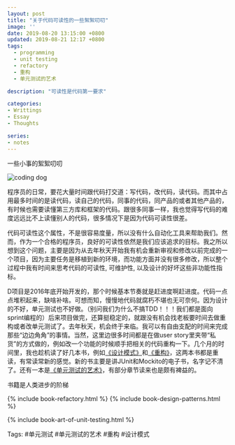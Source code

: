 ```yaml
---
layout: post
title: "关于代码可读性的一些絮絮叨叨"
image: ''
date: 2019-08-20 13:15:00 +0800
updated: 2019-08-21 12:17 +0800
tags: 
  - programming
  - unit testing
  - refactory
  - 重构
  - 单元测试的艺术

description: "可读性是代码第一要求"

categories:
- Writtings
- Essay
- Thoughts

series:
- notes
---
```

一些小事的絮絮叨叨

![coding dog](https://img-blog.csdnimg.cn/20190821234148393.jpeg?x-oss-process=image/watermark,type_ZmFuZ3poZW5naGVpdGk,shadow_10,text_aHR0cHM6Ly9ibG9nLmNzZG4ubmV0L0lEaXNwb3NhYmxl,size_16,color_FFFFFF,t_70)

程序员的日常，要花大量时间跟代码打交道：写代码，改代码，读代码。而其中占用最多时间的是读代码，读自己的代码，同事的代码，同产品的或者其他产品的，有时候也需要读懂第三方库和框架的代码。跟很多同事一样，我也觉得写代码的难度远远比不上读懂别人的代码，很多情况下是因为代码可读性很差。

代码可读性这个属性，不是很容易度量，所以没有什么自动化工具来帮助我们。然而，作为一个合格的程序员，良好的可读性依然是我们应该追求的目标。我之所以想到这个问题，主要是因为从去年秋天开始我有机会重新审视和修改以前完成的一个项目，因为主要任务是移植到新的环境，而功能方面并没有很多修改，所以整个过程中我有时间来思考代码的可读性, 可维护性, 以及设计的好坏这些非功能性指标。

D项目是2016年底开始开发的，那个时候基本节奏就是赶进度啊赶进度。代码一点点堆积起来，缺啥补啥。可想而知，慢慢地代码就腐朽不堪也无可奈何。因为设计的不好，单元测试也不好做。（别问我们为什么不搞TDD！！！我们都是面向sprint编程的）后来项目做完，还算挺稳定的，就跟没有机会找老板要时间去做重构或者改单元测试了。去年秋天，机会终于来临。我可以有自由支配的时间来完成那些“边边角角”的事情。当然，这里边很多时间都是在做user story里夹带“私货”的方式做的，例如改一个功能的时候顺手把相关的代码重构一下。几个月的时间里，我也趁机读了好几本书，例如[《设计模式》](http://union.dangdang.com/transfer.php?sys_id=1&ad_type=10&from=P-314444&backurl=http%3A%2F%2Fproduct.dangdang.com%2Fproduct.aspx%3Fproduct_id%3D27875838)和[《重构》](http://union.dangdang.com/transfer.php?sys_id=1&ad_type=10&from=P-314444&backurl=http%3A%2F%2Fproduct.dangdang.com%2Fproduct.aspx%3Fproduct_id%3D27851757)，这两本书都是重读，有常读常新的感觉。新的书主要是讲JUnit和Mockito的电子书，名字记不清了。还有一本是[《单元测试的艺术》](http://union.dangdang.com/transfer.php?sys_id=1&ad_type=10&from=P-314444&backurl=http%3A%2F%2Fproduct.dangdang.com%2Fproduct.aspx%3Fproduct_id%3D23532623)，有部分章节读来也是颇有裨益的。


书籍是人类进步的阶梯

 {% include book-refactory.html %}
 {% include book-design-patterns.html %}
 
 {% include book-art-of-unit-testing.html %}

Tags: #单元测试 #单元测试的艺术 #重构 #设计模式
